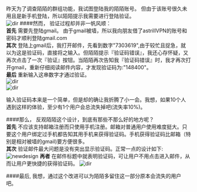 
昨天为了调查陌陌的群组功能，我试图登陆我的陌陌账号。
但由于该账号很久未用且是新手机登陆，所以陌陌提示我需要进行登陆验证。  
	![dir](https://raw.githubusercontent.com/che3vinci/che3vinci.github.io/master/_posts/media/momo_verify.jpg)
####然而，
验证过程却并非一帆风顺：  
**首先** 需要先登陆gmail。 由于gmail被墙，所以我向朋友借了astrillVPN的账号和密码才顺利登陆gmail.com    
**其次** 登陆上gmail后，我打开邮件，先看到数字"7303619",由于较忙且捉急，就以为这是验证码，直接将之输入。但陌陌提示『验证码错误』，我还心存怀疑，又再次点击了一次『验证』按钮。当陌陌再次告知我『验证码错误』时，我才再次打开gmail，重新仔细阅读邮件内容，才发现验证码为:"148400"。  
**最后** 重新输入这串数字才通过验证。    
	![dir](https://raw.githubusercontent.com/che3vinci/che3vinci.github.io/master/_posts/media/1219-maildir.jpg)  
	![dir](https://raw.githubusercontent.com/che3vinci/che3vinci.github.io/master/_posts/media/momo_gmail_content.jpg)
	
输入验证码本来是一个简单，但是却的确让我折腾了小一会。我想，如果10个人遇到这样的体验，至少有1个用户会总流失掉吧(流失率10%)。

####那么，
反观陌陌这个设计，到底有那些不那么好的地方呢？  
**首先**  不应该支持邮箱注册而只使用手机注册。邮箱对普通用户使用难度挺大。只要这个用户绑定过手机都告知其用手机来获得验证码。手机获得验证码比邮箱（特别是相对被墙的gmail)要方便很多。  
**其次**  验证邮件最大问题是没有突出显示验证码。正常一点的设计如下:  
![newdesign](https://github.com/che3vinci/che3vinci.github.io/blob/master/_posts/media/12-19-momo-newdesign.jpg?raw=true)
**再者** 在邮件标题中就表明验证码，可让用户不用点击进入邮件，从而让用户更快捷的获得验证码。
![dir](https://raw.githubusercontent.com/che3vinci/che3vinci.github.io/master/_posts/media/1219-maildir-new.jpg)

####最后,
我想，通过这个改进可以为陌陌多留住这一部分原本会流失的用户吧。